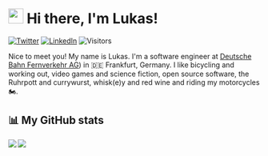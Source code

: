 # <img src="https://emojis.slackmojis.com/emojis/images/1531849430/4246/blob-sunglasses.gif?1531849430" width="30"/> Hi there, I'm Lukas!

[![Twitter](https://img.shields.io/badge/-@lukaspradel-1ca0f1?style=square&labelColor=1ca0f1&logo=twitter&logoColor=white&link=https://twitter.com/lukaspradel)](https://twitter.com/lukaspradel) [![LinkedIn](https://img.shields.io/badge/lukaspradel-blue?style=flat&logo=linkedin&labelColor=blue&link=https://www.linkedin.com/in/lukaspradel)](https://www.linkedin.com/in/lukaspradel) ![Visitors](https://visitor-badge.glitch.me/badge?page_id=lpradel.lpradel)

Nice to meet you! My name is Lukas. I'm a software engineer at [Deutsche Bahn Fernverkehr AG](https://www.db-fernverkehr.com/)) in 🇩🇪 Frankfurt, Germany. I like bicycling and working out, video games and science fiction, open source software, the Ruhrpott and currywurst, whisk(e)y and red wine and riding my motorcycles 🏍️.

## 📊 My GitHub stats
<a href="https://github.com/lpradel">
  <img align="left" src="https://github-readme-stats.vercel.app/api/top-langs/?username=lpradel" />
</a>
<a href="https://github.com/lpradel">
  <img align="center" src="https://github-readme-stats.vercel.app/api?username=lpradel&show_icons=true&count_private=true" />
</a>
